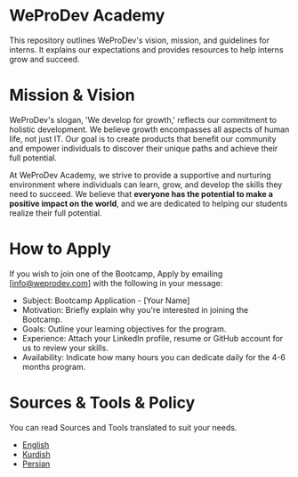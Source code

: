 # WeProDev Academy
This repository outlines WeProDev's vision, mission, and guidelines for interns. It explains our expectations and provides resources to help interns grow and succeed.


# Mission & Vision
WeProDev's slogan, 'We develop for growth,' reflects our commitment to holistic development. We believe growth encompasses all aspects of human life, not just IT. Our goal is to create products that benefit our community and empower individuals to discover their unique paths and achieve their full potential. 

At WeProDev Academy, we strive to provide a supportive and nurturing environment where individuals can learn, grow, and develop the skills they need to succeed. We believe that **everyone has the potential to make a positive impact on the world**, and we are dedicated to helping our students realize their full potential.

# How to Apply

If you wish to join one of the Bootcamp, Apply by emailing [info@weprodev.com] with the following in your message:
- Subject: Bootcamp Application - [Your Name]
- Motivation: Briefly explain why you're interested in joining the Bootcamp.
- Goals: Outline your learning objectives for the program.
- Experience: Attach your LinkedIn profile, resume or GitHub account for us to review your skills.
- Availability: Indicate how many hours you can dedicate daily for the 4-6 months program.
  

# Sources & Tools & Policy  
You can read Sources and Tools translated to suit your needs.

- [English](/english/Readme.md) 
- [Kurdish](/kurdish/Readme.md)
- [Persian](/persian/Readme.md)
